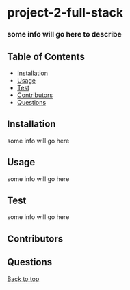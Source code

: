 # project-2-full-stack

### some info will go here to describe

## Table of Contents

- [Installation](#Installation)
- [Usage](#Usage)
- [Test](Test)
- [Contributors](#Contributors)
- [Questions](#Questions)

## Installation

some info will go here

## Usage

some info will go here

## Test

some info will go here

## Contributors

## Questions

[Back to top](#)
